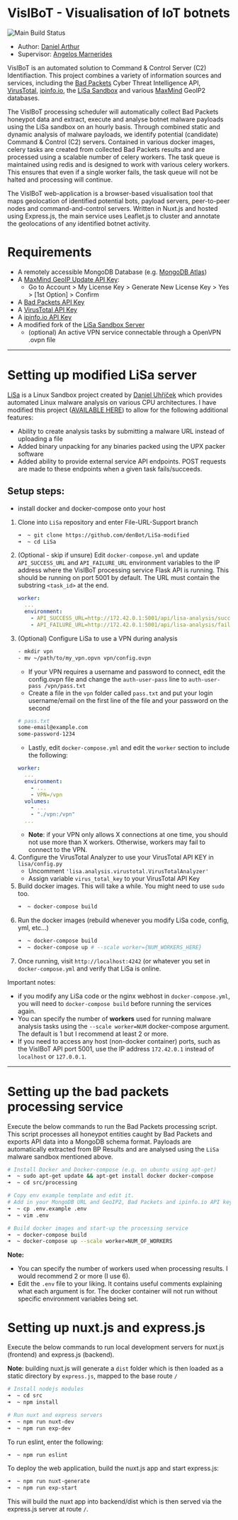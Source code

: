 # VisIBoT - Visualisation of IoT botnets
![Main Build Status](https://travis-ci.com/denBot/VisIBoT.svg?token=pMfMcyEQzGJGFRQDBST5&branch=main)
* Author: [Daniel Arthur](mailto:2086380a@student.gla.ac.uk)
* Supervisor: [Angelos Marnerides](mailto:angelos.marnerides@glasgow.ac.uk)

VisIBoT is an automated solution to Command & Control Server (C2) Identifiaction. This project combines a variety of information sources and services, including the [Bad Packets](https://badpackets.net/) Cyber Threat Intelligence API, [VirusTotal](https://virustotal.com/), [ipinfo.io](https://ipinfo.io/), the [LiSa Sandbox](https://github.com/danieluhricek/LiSa) and various [MaxMind](https://www.maxmind.com/en/home) GeoIP2 databases.

The VisIBoT processing scheduler will automatically collect Bad Packets honeypot data and extract, execute and analyse botnet malware payloads using the LiSa sandbox on an hourly basis. Through combined static and dynamic analysis of malware payloads, we identify potential (candidate) Command & Control (C2) servers. Contained in various docker images, celery tasks are created from collected Bad Packets results and are processed using a scalable number of celery workers. The task queue is maintained using redis and is designed to work with various celery workers. This ensures that even if a single worker fails, the task queue will not be halted and processing will continue.

The VisIBoT web-application is a browser-based visualisation tool that maps geolocation of identified potential bots, payload servers, peer-to-peer nodes and command-and-control servers. Written in Nuxt.js and hosted using Express.js, the main service uses Leaflet.js to cluster and annotate the geolocations of any identified botnet activity.


# Requirements
- A remotely accessible MongoDB Database (e.g. [MongoDB Atlas](https://www.mongodb.com/cloud/atlas))
- A [MaxMind GeoIP Update API Key](https://www.maxmind.com/en/accounts/current/license-key):
    - Go to Account > My License Key > Generate New License Key > Yes > [1st Option] > Confirm
- A [Bad Packets API Key](https://badpackets.net/)
- A [VirusTotal API Key](https://virustotal.com/)
- A [ipinfo.io API Key](https://ipinfo.io)
- A modified fork of the [LiSa Sandbox Server](https://github.com/denBot/LiSa)
    - (optional) An active VPN service connectable through a OpenVPN .ovpn file

--- 

# Setting up modified LiSa server
[LiSa](https://github.com/danieluhricek/LiSa) is a Linux Sandbox project created by [Daniel Uhříček](https://github.com/danieluhricek) which provides automated Linux malware analysis on various CPU architectures. I have modified this project ([AVAILABLE HERE](https://github.com/denBot/LiSa)) to allow for the following additional features:
- Ability to create analysis tasks by submitting a malware URL instead of uploading a file
- Added binary unpacking for any binaries packed using the UPX packer software
- Added ability to provide external service API endpoints. POST requests are made to these endpoints when a given task fails/succeeds.

## Setup steps:
- install docker and docker-compose onto your host
1. Clone into `LiSa` repository and enter File-URL-Support branch
    ```bash
    ➜  ~ git clone https://github.com/denBot/LiSa-modified
    ➜  ~ cd LiSa
    ```
2. (Optional - skip if unsure) Edit `docker-compose.yml` and update `API_SUCCESS_URL` and `API_FAILURE_URL` environment variables to the IP address where the VisIBoT processing service Flask API is running. This should be running on port 5001 by default. The URL must contain the substring `<task_id>` at the end.
    ```yml
    worker:
      ...
      environment:
        - API_SUCCESS_URL=http://172.42.0.1:5001/api/lisa-analysis/success/<task_id>
        - API_FAILURE_URL=http://172.42.0.1:5001/api/lisa-analysis/failure/<task_id>
    ```
3. (Optional) Configure LiSa to use a VPN during analysis
    ```bash
    - mkdir vpn
    - mv ~/path/to/my_vpn.opvn vpn/config.ovpn
    ```
    - If your VPN requires a username and password to connect, edit the config.ovpn file and change the `auth-user-pass` line to `auth-user-pass /vpn/pass.txt`
    - Create a file in the `vpn` folder called `pass.txt` and put your login username/email on the first line of the file and your password on the second
    ```bash
    # pass.txt
    some-email@example.com
    some-password-1234
    ```
    - Lastly, edit `docker-compose.yml` and edit the `worker` section to include the following:
    ```yml
    worker:
      ...
      environment:
        - ...
        - VPN=/vpn
      volumes:
        - ...
        - "./vpn:/vpn"
      ...
    ```
    - **Note**: if your VPN only allows X connections at one time, you should not use more than X workers. Otherwise, workers may fail to connect to the VPN.
4. Configure the VirusTotal Analyzer to use your VirusTotal API KEY in `lisa/config.py`
    - Uncomment `'lisa.analysis.virustotal.VirusTotalAnalyzer'`
    - Assign variable `virus_total_key` to your VirusTotal API Key
5. Build docker images. This will take a while. You might need to use `sudo` too.
    ```bash
    ➜  ~ docker-compose build
    ```
6. Run the docker images (rebuild whenever you modify LiSa code, config, yml, etc...)
    ```bash
    ➜  ~ docker-compose build
    ➜  ~ docker-compose up # --scale worker={NUM_WORKERS_HERE}
    ```
6. Once running, visit `http://localhost:4242` (or whatever you set in `docker-compose.yml` and verify that LiSa is online.

Important notes:
- if you modify any LiSa code or the nginx webhost in `docker-compose.yml`, you will need to `docker-compose build` before running the services again.
- You can specify the number of **workers** used for running malware analysis tasks using the `--scale worker=NUM` docker-compose argument. The default is 1 but I recommend at least 2 or more.
- If you need to access any host (non-docker container) ports, such as the VisIBoT API port 5001, use the IP address `172.42.0.1` instead of `localhost` or `127.0.0.1`.

--- 

# Setting up the bad packets processing service
Execute the below commands to run the Bad Packets processing script. This script processes all honeypot entities caught by Bad Packets and exports API data into a MongoDB schema format. Payloads are automatically extracted from BP Results and are analysed using the `LiSa` malware sandbox mentioned above.

```bash
# Install Docker and Docker-compose (e.g. on ubuntu using apt-get)
➜  ~ sudo apt-get update && apt-get install docker docker-compose
➜  ~ cd src/processing

# Copy env example template and edit it.
# Add in your MongoDB URL and GeoIP2, Bad Packets and ipinfo.io API keys.
➜  ~ cp .env.example .env
➜  ~ vim .env

# Build docker images and start-up the processing service
➜  ~ docker-compose build
➜  ~ docker-compose up --scale worker=NUM_OF_WORKERS
```
**Note:**
- You can specify the number of workers used when processing results. I would recommend 2 or more (I use 6).
- Edit the `.env` file to your liking. It contains useful comments explaining what each argument is for. The docker container will not run without specific environment variables being set.

# Setting up nuxt.js and express.js
Execute the below commands to run local development servers for nuxt.js (frontend) and express.js (backend).

**Note**: building nuxt.js will generate a `dist` folder which is then loaded as a static directory by `express.js`, mapped to the base route `/`
```bash
# Install nodejs modules
➜  ~ cd src
➜  ~ npm install

# Run nuxt and express servers
➜  ~ npm run nuxt-dev
➜  ~ npm run exp-dev
```
To run eslint, enter the following:
```bash
➜  ~ npm run eslint
```
To deploy the web application, build the nuxt.js app and start express.js:
```bash
➜  ~ npm run nuxt-generate
➜  ~ npm run exp-start
```
This will build the nuxt app into backend/dist which is then served via the express.js server at route `/`.